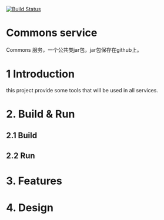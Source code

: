 
[![Build Status](https://travis-ci.org/umasuo/commons.svg?branch=master)](https://travis-ci.org/umasuo/commons)
# Commons service
Commons 服务，一个公共类jar包，jar包保存在github上。

# 1 Introduction
this project provide some tools that will be used in all services.

# 2. Build & Run
## 2.1 Build

## 2.2 Run

# 3. Features

# 4. Design


